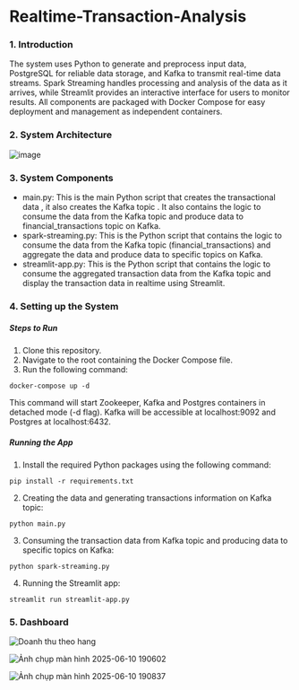 # Realtime-Transaction-Analysis 

### 1. Introduction
The system uses Python to generate and preprocess input data, PostgreSQL for reliable data storage, and Kafka to transmit real-time data streams. Spark Streaming handles processing and analysis of the data as it arrives, while Streamlit provides an interactive interface for users to monitor results. All components are packaged with Docker Compose for easy deployment and management as independent containers.

### 2. System Architecture

![image](https://github.com/user-attachments/assets/0d73e1cd-dda2-497c-a7b3-de3e19f3c58b)

### 3. System Components
- main.py: This is the main Python script that creates the transactional data , it also creates the Kafka topic . It also contains the logic to consume the data from the Kafka topic and produce data to financial_transactions topic on Kafka.
- spark-streaming.py: This is the Python script that contains the logic to consume the data from the Kafka topic (financial_transactions) and aggregate the data and produce data to specific topics on Kafka.
- streamlit-app.py: This is the Python script that contains the logic to consume the aggregated transaction data from the Kafka topic and display the transaction data in realtime using Streamlit.

### 4. Setting up the System
##### Steps to Run
1. Clone this repository.
2. Navigate to the root containing the Docker Compose file.
3. Run the following command:
```
docker-compose up -d
```
This command will start Zookeeper, Kafka and Postgres containers in detached mode (-d flag). Kafka will be accessible at localhost:9092 and Postgres at localhost:6432.

##### Running the App

1. Install the required Python packages using the following command:
 ```
pip install -r requirements.txt
```
2. Creating the data and generating transactions information on Kafka topic:
```
python main.py
```
3. Consuming the transaction data from Kafka topic and producing data to specific topics on Kafka:
```
python spark-streaming.py
```
4. Running the Streamlit app:
```
streamlit run streamlit-app.py
``` 

### 5. Dashboard

![Doanh thu theo hang](https://github.com/user-attachments/assets/2802f89e-2172-4f40-8aa3-ecd11e47bcc4)

![Ảnh chụp màn hình 2025-06-10 190602](https://github.com/user-attachments/assets/5ab3a7a2-378c-4958-a907-1ce15eef3bf7)

![Ảnh chụp màn hình 2025-06-10 190837](https://github.com/user-attachments/assets/b46a27f7-90fa-4d39-b298-e3672d13a6d0)

